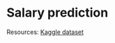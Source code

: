 # Salary prediction
Resources: [Kaggle dataset](https://www.kaggle.com/datasets/nikhilbhathi/data-scientist-salary-us-glassdoor)
